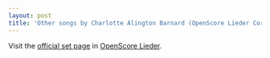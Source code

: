 ```yaml
---
layout: post
title: 'Other songs by Charlotte Alington Barnard (OpenScore Lieder Corpus)'
---
```


Visit the [official set page] in [OpenScore Lieder].

[official set page]: https://musescore.com/openscore-lieder-corpus/sets/5106882
[OpenScore Lieder]: https://musescore.com/openscore-lieder-corpus

